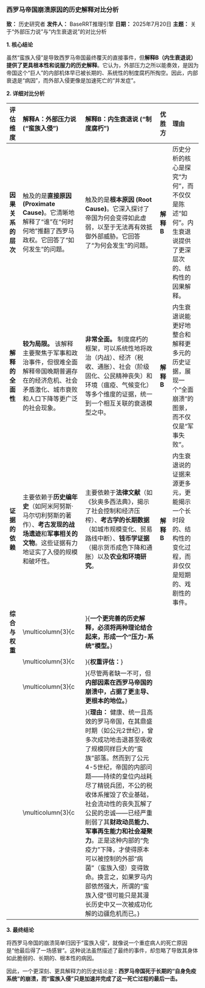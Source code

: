 
### **西罗马帝国崩溃原因的历史解释对比分析**

**致：** 历史研究者
**发件人：** BaseRRT推理引擎
**日期：** 2025年7月20日
**主题：** 关于“外部压力说”与“内生衰退说”的对比分析

**1. 核心结论**

虽然“蛮族入侵”是导致西罗马帝国最终覆灭的直接事件，但**解释B（内生衰退说）提供了更具根本性和说服力的历史解释**。它认为，外部压力之所以能奏效，是因为帝国这个“巨人”的内部机体早已被长期的、系统性的制度腐朽所掏空。因此，内部衰退是“病因”，而外部入侵更像是加速死亡的“并发症”。

**2. 详细对比分析**

| 评估维度 | 解释A：外部压力说 (“蛮族入侵”) | 解释B：内生衰退说 (“制度腐朽”) | 优胜方 | 理由 |
| :--- | :--- | :--- | :--- | :--- |
| **因果关系的层次** | 触及的是**直接原因 (Proximate Cause)**。它清晰地解释了“谁”在“何时何地”推翻了西罗马政权。它回答了“如何发生”的问题。 | 触及的是**根本原因 (Root Cause)**。它深入探讨了帝国为何会变得如此虚弱，以至于无法再有效抵御外部威胁。它回答了“为何会发生”的问题。 | **解释B** | 历史分析的核心是探究“为何”，而不仅仅是陈述“如何”。内生衰退说提供了更深层次的、结构性的因果解释。 |
| **解释的全面性** | **较为局限。** 该解释主要聚焦于军事和政治事件，但很难全面解释帝国晚期普遍存在的经济危机、社会矛盾激化、城市衰败和人口下降等更广泛的社会现象。 | **非常全面。** 制度腐朽的框架，可以系统性地将政治（内战）、经济（税收、通胀）、社会（阶级固化、公民精神丧失）和环境（瘟疫、气候变化）等多个维度的证据，统一到一个相互关联的衰退模型之中。 | **解释B** | 内生衰退说能更好地整合和解释更多元的历史证据，展现一个“全面崩溃”的图景，而不仅仅是“军事失败”。 |
| **证据的依赖** | 主要依赖于**历史编年史**（如阿米阿努斯·马尔切利努斯的著作）、**考古发现的战场遗迹**和**军事相关的文物**。这些证据有力地证实了入侵的规模和破坏性。 | 主要依赖于**法律文献**（如《狄奥多西法典》，揭示了社会控制和经济压榨）、**考古学的长期数据**（如城市规模变化、贸易路线中断）、**钱币学证据**（揭示货币成色下降和通胀）以及**农业和环境研究**。 | **解释B** | 内生衰退说的证据来源更多元，更能揭示一个长时段的、结构性的变化过程，而非仅仅是短期的、戏剧性的事件。 |
| **综合与权重** | \multicolumn{3}{c|}{**一个更完善的历史解释，必须将两种理论结合起来，形成一个“压力-系统”模型。**} |
| | \multicolumn{3}{c|}{**权重评估：**} |
| | \multicolumn{3}{c|}{尽管两者缺一不可，但**内部因素在西罗马帝国的崩溃中，占据了更主导、更根本的地位。**} |
| | \multicolumn{3}{c|}{**理由：** 健康、统一且高效的罗马帝国，在其鼎盛时期（如公元2世纪），曾多次成功地击退甚至吸收了规模同样巨大的“蛮族”部落。然而到了公元4-5世纪，帝国的内部问题——持续的皇位内战耗尽了精锐兵团，不公的税收体系摧毁了农业基础，社会流动性的丧失瓦解了公民的忠诚——已经严重削弱了其**财政动员能力、军事再生能力和社会凝聚力**。正是这种内部的“免疫力”下降，才使得原本可以被控制的外部“病菌”（蛮族入侵）变得致命。换言之，如果罗马内部依然强大，所谓的“蛮族入侵”很可能只是其漫长历史中又一次被成功化解的边疆危机而已。} |

**3. 最终结论**

将西罗马帝国的崩溃简单归因于“蛮族入侵”，就像说一个重症病人的死亡原因是“他最后得了一场感冒”。这种说法虽然描述了最终的事件，却忽略了导致其身体如此脆弱的、长期的、根本性的病因。

因此，一个更深刻、更具解释力的历史结论是：**西罗马帝国死于长期的“自身免疫系统”的崩溃，而“蛮族入侵”只是加速并完成了这一死亡过程的最后一击。**
